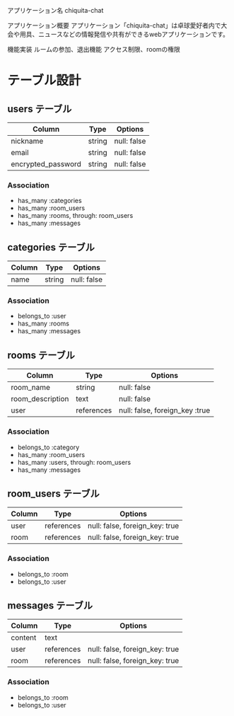 アプリケーション名
  chiquita-chat

アプリケーション概要
 アプリケーション「chiquita-chat」は卓球愛好者内で大会や用具、ニュースなどの情報発信や共有ができるwebアプリケーションです。

機能実装
 ルームの参加、退出機能
 アクセス制限、roomの権限 

 # テーブル設計

## users テーブル

| Column   | Type   | Options     |
| -------- | ------ | ----------- |
| nickname           | string | null: false |
| email              | string | null: false |
| encrypted_password | string | null: false |

### Association
- has_many :categories
- has_many :room_users
- has_many :rooms, through: room_users
- has_many :messages

## categories テーブル

| Column   | Type   | Options     |
| -------- | ------ | ----------- |
| name     | string | null: false |

### Association

- belongs_to :user
- has_many :rooms
- has_many :messages


## rooms テーブル

| Column | Type   | Options     |
| ------ | ------ | ----------- |
| room_name         | string | null: false |
| room_description  | text | null: false |
| user              | references | null: false, foreign_key :true|

### Association
- belongs_to :category
- has_many :room_users
- has_many :users, through: room_users
- has_many :messages

## room_users テーブル

| Column | Type       | Options                        |
| ------ | ---------- | ------------------------------ |
| user   | references | null: false, foreign_key: true |
| room   | references | null: false, foreign_key: true |

### Association
- belongs_to :room
- belongs_to :user

## messages テーブル

| Column  | Type       | Options                        |
| ------- | ---------- | ------------------------------ |
| content | text       |                                |
| user    | references | null: false, foreign_key: true |
| room    | references | null: false, foreign_key: true |

### Association
- belongs_to :room
- belongs_to :user